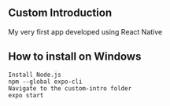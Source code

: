 ## Custom Introduction
My very first app developed using React Native

## How to install on Windows
```
Install Node.js 
npm --global expo-cli
Navigate to the custom-intro folder
expo start
```



